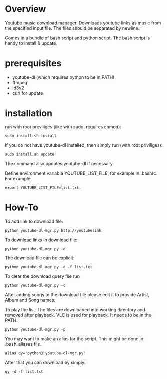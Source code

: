 # Overview

Youtube music download manager. Downloads youtube links as music from the specified input file. The files should be separated by newline.

Comes in a bundle of bash script and python script. The bash script is handy to install & update.

# prerequisites

 - youtube-dl (which requires python to be in PATH)
 - ffmpeg
 - id3v2
 - curl for update

# installation

run with root previliges (like with sudo, requires chmod):
```
sudo install.sh install
```

If you do not have youtube-dl installed, then simply run (with root priviliges):
```
sudo install.sh update
```

The command also updates youtube-dl if necessary

Define environment variable YOUTUBE_LIST_FILE, for example in .bashrc.
For example:
```
export YOUTUBE_LIST_FILE=list.txt.
```

# How-To

To add link to download file:
```
python youtube-dl-mgr.py http://youtubelink
```

To download links in download file:
```
python youtube-dl-mgr.py -d
```

The download file can be explicit:
```
python youtube-dl-mgr.py -d -f list.txt
```

To clear the download query file run
```
python youtube-dl-mgr.py -c
```

After adding songs to the download file please edit it to provide Artist, Album and Song names.

To play the list. The files are downloaded into working directory and removed after playback.
VLC is used for playback. It needs to be in the PATH.
```
python youtube-dl-mgr.py -p
```

You may want to make an alias for the script. This might be done in .bash_aliases file.
```
alias qy='python3 youtube-dl-mgr.py'
```
After that you can download by simply:
```
qy -d -f list.txt
```
